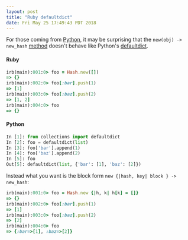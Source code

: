 ```yaml
---
layout: post
title: "Ruby defaultdict"
date: Fri May 25 17:49:43 PDT 2018
---
```


For those coming from [Python](https://www.python.org/), it may be surprising that
the `new(obj) -> new_hash` [method](https://ruby-doc.org/core/Hash.html#method-c-new)
doesn't behave like Python's [defaultdict](https://docs.python.org/2/library/collections.html#collections.defaultdict).

#### Ruby

```ruby
irb(main):001:0> foo = Hash.new([])
=> {}
irb(main):002:0> foo[:bar].push(1)
=> [1]
irb(main):003:0> foo[:baz].push(2)
=> [1, 2]
irb(main):004:0> foo
=> {}
```

#### Python

```python
In [1]: from collections import defaultdict
In [2]: foo = defaultdict(list)
In [3]: foo['bar'].append(1)
In [4]: foo['baz'].append(2)
In [5]: foo
Out[5]: defaultdict(list, {'bar': [1], 'baz': [2]})
```

Instead what you want is the block form `new {|hash, key| block } -> new_hash`:

```ruby
irb(main):001:0> foo = Hash.new {|h, k| h[k] = []}
=> {}
irb(main):002:0> foo[:bar].push(1)
=> [1]
irb(main):003:0> foo[:baz].push(2)
=> [2]
irb(main):004:0> foo
=> {:bar=>[1], :baz=>[2]}
```
